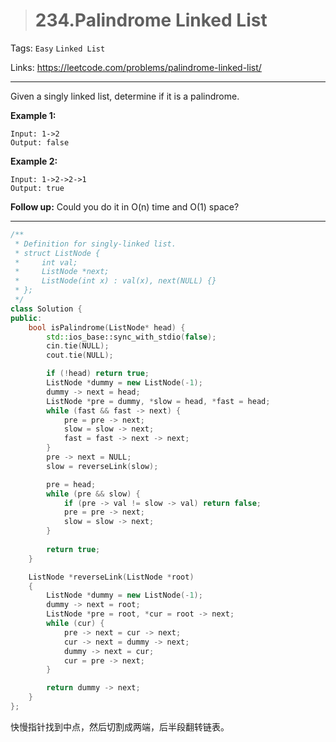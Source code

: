> # 234.Palindrome Linked List

Tags: `Easy` `Linked List`

Links: <https://leetcode.com/problems/palindrome-linked-list/>

-----

Given a singly linked list, determine if it is a palindrome.

**Example 1:**

```
Input: 1->2
Output: false
```

**Example 2:**

```
Input: 1->2->2->1
Output: true
```

**Follow up:**
Could you do it in O(n) time and O(1) space?

-----

```c++
/**
 * Definition for singly-linked list.
 * struct ListNode {
 *     int val;
 *     ListNode *next;
 *     ListNode(int x) : val(x), next(NULL) {}
 * };
 */
class Solution {
public:
    bool isPalindrome(ListNode* head) {
        std::ios_base::sync_with_stdio(false);
        cin.tie(NULL);
        cout.tie(NULL);

        if (!head) return true;
        ListNode *dummy = new ListNode(-1);
        dummy -> next = head;
        ListNode *pre = dummy, *slow = head, *fast = head;
        while (fast && fast -> next) {
            pre = pre -> next;
            slow = slow -> next;
            fast = fast -> next -> next;
        }
        pre -> next = NULL;
        slow = reverseLink(slow);

        pre = head;
        while (pre && slow) {
            if (pre -> val != slow -> val) return false;
            pre = pre -> next;
            slow = slow -> next;
        }
    
        return true;
    }

    ListNode *reverseLink(ListNode *root)
    {
        ListNode *dummy = new ListNode(-1);
        dummy -> next = root;
        ListNode *pre = root, *cur = root -> next;
        while (cur) {
            pre -> next = cur -> next;
            cur -> next = dummy -> next;
            dummy -> next = cur;
            cur = pre -> next;
        }

        return dummy -> next;
    }
};
```

快慢指针找到中点，然后切割成两端，后半段翻转链表。